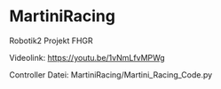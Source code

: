 # MartiniRacing
Robotik2 Projekt FHGR

Videolink:
https://youtu.be/1vNmLfvMPWg

Controller Datei: MartiniRacing/Martini_Racing_Code.py
